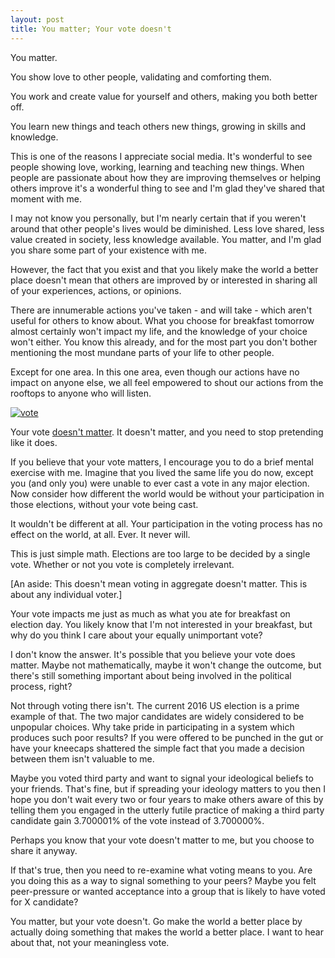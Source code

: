 ```yaml
---
layout: post
title: You matter; Your vote doesn't
---
```


You matter.

You show love to other people, validating and comforting them.

You work and create value for yourself and others, making you both better off.

You learn new things and teach others new things, growing in skills and knowledge.

This is one of the reasons I appreciate social media. It's wonderful to see people showing love, working, learning and teaching new things. When people are passionate about how they are improving themselves or helping others improve it's a wonderful thing to see and I'm glad they've shared that moment with me.

I may not know you personally, but I'm nearly certain that if you weren't around that other people's lives would be diminished. Less love shared, less value created in society, less knowledge available.
You matter, and I'm glad you share some part of your existence with me.

However, the fact that you exist and that you likely make the world a better place doesn't mean that others are improved by or interested in sharing 
all of your experiences, actions, or opinions.

There are innumerable actions you've taken - and will take - which aren't useful for others to know about. What you choose for breakfast tomorrow almost certainly won't impact my life, and the knowledge of your choice won't either. You know this already, and for the most part you don't bother mentioning the most mundane parts of your life to other people.

Except for one area. In this one area, even though our actions have no impact on anyone else, we all feel empowered to shout our actions from the rooftops to anyone who will listen.


[![vote](http://samuelrpatterson.com/wp-content/uploads/2016/11/download.png)](http://samuelrpatterson.com/wp-content/uploads/2016/11/download.png)

Your vote 
[doesn't matter](http://reason.com/archives/2012/10/03/your-vote-doesnt-count). It doesn't matter, and you need to stop pretending like it does.

If you believe that your vote matters, I encourage you to do a brief mental exercise with me. Imagine that you lived the same life you do now, except you (and only you) were unable to ever cast a vote in any major election. Now consider how different the world would be without your participation in those elections, without your vote being cast.

It wouldn't be different at all. Your participation in the voting process has no effect on the world, at all. Ever. It never will.

This is just simple math. Elections are too large to be decided by a single vote. Whether or not you vote is completely irrelevant.


[An aside: This doesn't mean voting in aggregate doesn't matter. This is about any individual voter.]

Your vote impacts me just as much as what you ate for breakfast on election day. You likely know that I'm not interested in your breakfast, but why do you think I care about your equally unimportant vote?

I don't know the answer. It's possible that you believe your vote does matter. Maybe not mathematically, maybe it won't change the outcome, but there's still something important about being involved in the political process, right?

Not through voting there isn't. The current 2016 US election is a prime example of that. The two major candidates are widely considered to be unpopular choices. Why take pride in participating in a system which produces such poor results? If you were offered to be punched in the gut or have your kneecaps shattered the simple fact that you made a decision between them isn't valuable to me.

Maybe you voted third party and want to signal your ideological beliefs to your friends. That's fine, but if spreading your ideology matters to you then I hope you don't wait every two or four years to make others aware of this by telling them you engaged in the utterly futile practice of making a third party candidate gain 3.700001% of the vote instead of 3.700000%.

Perhaps you know that your vote doesn't matter to me, but you choose to share it anyway.

If that's true, then you need to re-examine what voting means to you. Are you doing this as a way to signal something to your peers? Maybe you felt peer-pressure or wanted acceptance into a group that is likely to have voted for X candidate?

You matter, but your vote doesn't. Go make the world a better place by actually doing something that makes the world a better place. I want to hear about that, not your meaningless vote.